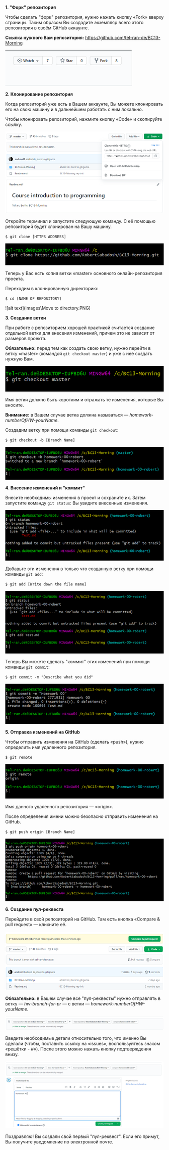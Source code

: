    **1. "Форк" репозитория**

Чтобы сделать "форк" репозитория, нужно нажать кнопку «Fork» вверху страницы. Таким образом Вы создадите экземпляр всего этого репозитория в своём GitHub аккаунте.

**Ссылка нужного Вам репозитория:** https://github.com/tel-ran-de/BC13-Morning

![alt text](images/ForkRepo.PNG)

   **2. Клонирование репозитория**

Когда репозиторий уже есть в Вашем аккаунте, Вы можете клонировать его на свою машину и в дальнейшем работать с ним локально.

Чтобы клонировать репозиторий, нажмите кнопку «Code» и скопируйте ссылку.

![alt text](images\ClonedRepo.PNG)

Откройте терминал и запустите следующую команду. С её помощью репозиторий будет клонирован на Вашу машину.

`$ git clone [HTTPS ADDRESS]`

![alt text](images\ClonedRepoTerminal.PNG)

Теперь у Вас есть копия ветки «master» основного онлайн-репозитория проекта.

Переходим в клонированную директорию:

`$ cd [NAME OF REPOSITORY]`

![alt text](images\Move to directory.PNG)

   **3. Создание ветки**
   
При работе с репозиторием хорошей практикой считается создание отдельной ветки для внесения изменений, причем это не зависит от размеров проекта.

**Обязательно:** перед тем как создать свою ветку, нужно перейти в ветку «master» (командой `git checkout master`) и уже с неё создать нужную Вам.

![alt text](images\ChangeBranch.PNG)

Имя ветки должно быть коротким и отражать те изменения, которые Вы вносите.

**Внимание:** в Вашем случае ветка должна называться — _homework-numberOfHW-yourName_.

Создадим ветку при помощи команды `git checkout`:

`$ git checkout -b [Branch Name]`

![alt text](images\CreateBranch.PNG)

   **4. Внесение изменений и "коммит"**
   
Внесите необходимы изменения в проект и сохраните их. Затем запустите команду `git status`: Вы увидите внесенные изменения.

![alt text](images\GitStatus.PNG)

Добавьте эти изменения в только что созданную ветку при помощи команды `git add`:

`$ git add [Write down the file name]`

![alt text](images\GitAdd.PNG)

Теперь Вы можете сделать "коммит" этих изменений при помощи команды `git commit`:

`$ git commit -m "Describe what you did"`

![alt text](images\gitCommit.PNG)

   **5. Отправка изменений на GitHub**
   
Чтобы отправить изменения на GitHub (сделать «push»), нужно определить имя удаленного репозитория.

`$ git remote`

![alt text](images\GitRemote.PNG)

Имя данного удаленного репозитория — «origin».

После определения имени можно безопасно отправить изменения на GitHub.

`$ git push origin [Branch Name]`

![alt text](images\GitPush.PNG)

   **6. Создание пул-реквеста**
   
Перейдите в свой репозиторий на GitHub. Там есть кнопка «Compare & pull request» — кликните её.

![alt text](images\CompareAndPullRrequest.PNG)

**Обязательно:** в Вашем случае все "пул-реквесты" нужно отправлять в ветку — _hw-branch-for-pr_ — с ветки — _homework-numberOfHW-yourName_.

![alt text](images\CorrectBranch.PNG)

Введите необходимые детали относительно того, что именно Вы сделали (чтобы, поставить ссылку на «issues», воспользуйтесь знаком «решётки - #»). После этого можно нажать кнопку подтверждения внизу.

![alt text](images\PullRequestWithLink.PNG)

Поздравляю! Вы создали свой первый "пул-реквест". Если его примут, Вы получите уведомление по электронной почте.
